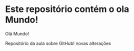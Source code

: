 # Este repositório contém o ola Mundo!
Olá Mundo!

Repositório da aula sobre GitHub!
novas alterações 
